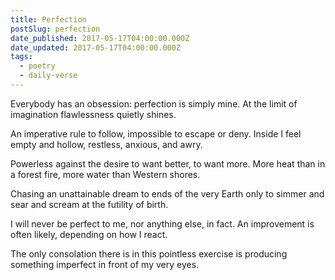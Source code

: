 ```yaml
---
title: Perfection
postSlug: perfection
date_published: 2017-05-17T04:00:00.000Z
date_updated: 2017-05-17T04:00:00.000Z
tags:
  - poetry
  - daily-verse
---
```


Everybody has an obsession:
perfection is simply mine.
At the limit of imagination
flawlessness quietly shines.

An imperative rule to follow,
impossible to escape or deny.
Inside I feel empty and hollow,
restless, anxious, and awry.

Powerless against the desire
to want better, to want more.
More heat than in a forest fire,
more water than Western shores.

Chasing an unattainable dream
to ends of the very Earth
only to simmer and sear and scream
at the futility of birth.

I will never be perfect to me,
nor anything else, in fact.
An improvement is often likely,
depending on how I react.

The only consolation there is
in this pointless exercise
is producing something imperfect
in front of my very eyes.
